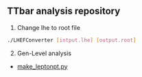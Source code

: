 ## TTbar analysis repository  


1. Change lhe to root file  
 
```bash
./LHEFConverter [intput.lhe] [output.root]
```  

  

2. Gen-Level analysis  
 - [make_leptonpt.py](https://github.com/groupKNUPHY/TTBar/blob/master/make_leptonpt.py)
